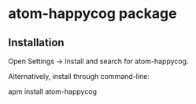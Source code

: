 # atom-happycog package

## Installation

Open Settings → Install and search for atom-happycog.

Alternatively, install through command-line:

apm install atom-happycog
